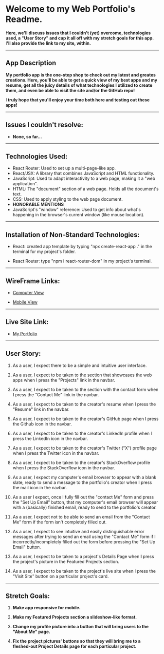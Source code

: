 # Welcome to my Web Portfolio's Readme.
**Here, we'll discuss issues that I couldn't (yet) overcome, technologies used, a "User Story" and cap it all off with my stretch goals for this app. I'll also provide the link to my site, within.**

---

## App Description
**My portfolio app is the one-stop shop to check out my latest and greates creations. Here, you'll be able to get a quick view of my best apps and my resume, get all the juicy details of what technologies I utilized to create them, and even be able to visit the site and/or the GitHub repo!**

**I truly hope that you'll enjoy your time both here and testing out these apps!**

---

## Issues I couldn't resolve:

- **None, so far...**

---

## Technologies Used:

- React Router: Used to set up a multi-page-like app.
- React/JSX: A library that combines JavaScript and HTML functionality.
- JavaScript: Used to adapt interactivity to a web page, making it a "web application".
- HTML: The "document" section of a web page. Holds all the document's text.
- CSS: Used to apply styling to the web page document.
- **HONORABLE MENTIONS**
- JavaScript's "window" reference: Used to get info about what's happening in the browser's current window (like mouse location).

---

## Installation of Non-Standard Technologies:

- React: created app template by typing "npx create-react-app ." in the terminal for my project's folder.

- React Router: type "npm i react-router-dom" in my project's terminal.

---

## WireFrame Links:
- [Computer View](https://www.figma.com/file/kXUBRYFFM7zFiqyvxQHht4/Portfolio-Project-Laptop?type=design&node-id=0-1&mode=design&t=10eh6RxGkiL0efYA-0)

- [Mobile View](https://www.figma.com/proto/5t7Z1Z1CFgED6DTIMPOevM/Portfolio-Project-(phone)?node-id=8-34&starting-point-node-id=8%3A34)

---

## Live Site Link:
- [My Portfolio](https://osharpesportfolio.netlify.app)

---

## User Story:

1. As a user, I expect there to be a simple and intuitive user interface.

2. As a user, I expect to be taken to the section that showcases the web apps when I press the "Projects" link in the navbar.

3. As a user, I expect to be taken to the section with the contact form when I press the "Contact Me" link in the navbar.

4. As a user, I expect to be taken to the creator's resume when I press the "Resume" link in the navbar.

5. As a user, I expect to be taken to the creator's GitHub page when I press the Github icon in the navbar.

6. As a user, I expect to be taken to the creator's LinkedIn profile when I press the LinkedIn icon in the navbar.

7. As a user, I expect to be taken to the creator's Twitter ("X") profile page when I press the Twitter icon in the navbar.

8. As a user, I expect to be taken to the creator's StackOverflow
profile when I press the StackOverflow icon in the navbar.

9. As a user, I expect my computer's email browser to appear with a blank slate, ready to send a message to the portfolio's creator when I press the mail icon in the navbar.

10. As a user I expect, once I fully fill out the "contact Me" form and press the "Set Up Email" button, that my computer's email browser will appear with a (basically) finished email, ready to send to the portfolio's creator.

11. As a user, I expect not to be able to send an email from the "Contact Me" form if the form isn't completely filled out.

12. As a user, I expect to see intuitive and easily distinguishable error messages after trying to send an email using the "Contact Me" form if I incorrectly/incompletely filled out the form before pressing the "Set Up Email" button.

13. As a user, I expect to be taken to a project's Details Page when I press the project's picture in the Featured Projects section.

14. As a user, I expect to be taken to the project's live site when I press the "Visit Site" button on a particular project's card.

---

## Stretch Goals:

1. **Make app responsive for mobile.**

2. **Make my Featured Projects section a slideshow-like format.**

3. **Change my profile picture into a button that will bring users to the "About Me" page.**

4. **Fix the project pictures' buttons so that they will bring me to a fleshed-out Project Details page for each particular project.**
